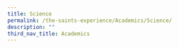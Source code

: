 ```yaml
---
title: Science
permalink: /the-saints-experience/Academics/Science/
description: ""
third_nav_title: Academics
---
```


